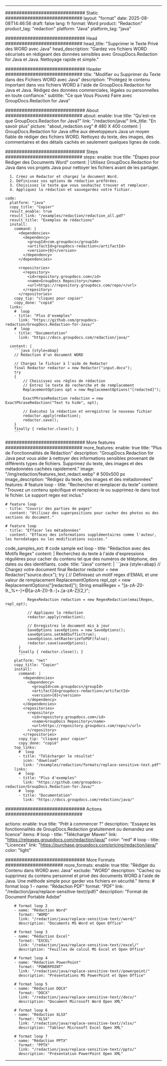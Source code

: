 
---
############################# Static ############################
layout: "format"
date:  2025-08-08T14:46:56
draft: false
lang: fr
format: Word
product: "Redaction"
product_tag: "redaction"
platform: "Java"
platform_tag: "java"

############################# Head ############################
head_title: "Supprimer le Texte Privé des WORD avec Java"
head_description: "Gardez vos fichiers WORD sécurisés en rédigeant des données sensibles avec GroupDocs.Redaction for Java et Java. Nettoyage rapide et simple."

############################# Header ############################
title: "Modifier ou Supprimer du Texte dans des Fichiers WORD avec Java" 
description: "Protégez le contenu important dans vos fichiers WORD à l'aide de GroupDocs.Redaction for Java et Java. Rédigez des données commerciales, légales ou personnelles en toute confiance."
subtitle: "Ce que Vous Pouvez Faire avec GroupDocs.Redaction for Java" 

############################# About ############################
about:
    enable: true
    title: "Qu'est-ce que GroupDocs.Redaction for Java?"
    link: "/redaction/java/"
    link_title: "En savoir plus"
    picture: "about_redaction.svg" # 480 X 400
    content: |
       GroupDocs.Redaction for Java offre aux développeurs Java un moyen fiable de rédiger des fichiers WORD. Nettoyez du texte, des images, des commentaires et des détails cachés en seulement quelques lignes de code.

############################# Steps ############################
steps:
    enable: true
    title: "Étapes pour Rédiger des Documents Word"
    content: |
      Utilisez GroupDocs.Redaction for Java dans vos projets Java pour nettoyer les fichiers avant de les partager.
      
      1. Créez un Redactor et chargez le document Word.
      2. Définissez vos options de rédaction préférées.
      3. Choisissez le texte que vous souhaitez trouver et remplacer.
      4. Appliquez la rédaction et sauvegardez votre fichier.
   
    code:
      platform: "java"
      copy_title: "Copier"
      result_enable: true
      result_link: "/examples/redaction/redaction_all.pdf"
      result_title: "Exemples de rédactions"
      install:
        command: |
          <dependencies>
            <dependency>
              <groupId>com.groupdocs</groupId>
              <artifactId>groupdocs-redaction</artifactId>
              <version>{0}</version>
            </dependency>
          </dependencies>

          <repositories>
            <repository>
              <id>repository.groupdocs.com</id>
              <name>GroupDocs Repository</name>
              <url>https://repository.groupdocs.com/repo/</url>
            </repository>
          </repositories>
        copy_tip: "cliquez pour copier"
        copy_done: "copié"
      links:
        #  loop
        - title: "Plus d'exemples"
          link: "https://github.com/groupdocs-redaction/GroupDocs.Redaction-for-Java/"
        #  loop
        - title: "Documentation"
          link: "https://docs.groupdocs.com/redaction/java/"
          
      content: |
        ```java {style=abap}
        // Rédaction d'un document WORD

        // Chargez le fichier à l'aide de Redactor
        final Redactor redactor = new Redactor("input.docx");
        try
        {
            // Choisissez vos règles de rédaction
            // Entrez le texte de recherche et de remplacement
            ReplacementOptions opt = new ReplacementOptions("[redacted]");
            
            ExactPhraseRedaction redaction = new ExactPhraseRedaction("Text to hide", opt);

            // Exécutez la rédaction et enregistrez le nouveau fichier
            redactor.apply(redaction);
            redactor.save();
        }
        finally { redactor.close(); }
        ```            


############################# More features ############################
more_features:
  enable: true
  title: "Plus de Fonctionnalités de Rédaction"
  description: "GroupDocs.Redaction for Java peut vous aider à nettoyer des informations sensibles provenant de différents types de fichiers. Supprimez du texte, des images et des métadonnées cachées rapidement."
  image: "/img/redaction/features_text_redact.webp" # 500x500 px
  image_description: "Rédigez du texte, des images et des métadonnées"
  features:
    # feature loop
    - title: "Rechercher et remplacer du texte"
      content: "Trouvez un contenu spécifique et remplacez-le ou supprimez-le dans tout le fichier. Le support regex est inclus."

    # feature loop
    - title: "Couvrir des parties de pages"
      content: "Utilisez des superpositions pour cacher des photos ou des sections du document."

    # feature loop
    - title: "Effacer les métadonnées"
      content: "Effacez des informations supplémentaires comme l'auteur, les horodatages ou les modifications suivies."
      
  code_samples_ext:
    # code sample ext loop
    - title: "Rédaction avec des Motifs Regex"
      content: |
        Recherchez du texte à l'aide d'expressions régulières pour cacher du contenu tel que des numéros de téléphone, des dates ou des identifiants.
      code:
        title: "Java"
        content: |
          ```java {style=abap}
          //  Chargez votre document
          final Redactor redactor = new Redactor("source.docx");
          try
          {
              // Définissez un motif regex d'EMAIL et une valeur de remplacement
              ReplacementOptions repl_opt = new ReplacementOptions("[redacted]");
              String emailRegex = "[a-zA-Z0-9._%+-]+@[a-zA-Z0-9.-]+\.[a-zA-Z]{2,}";

              RegexRedaction redaction = new RegexRedaction(emailRegex, repl_opt);
              
              // Appliquez la rédaction
              redactor.apply(redaction);

              // Enregistrez le document mis à jour
              SaveOptions saveOptions = new SaveOptions();
              saveOptions.setAddSuffix(true);
              saveOptions.setRasterizeToPDF(false);
              redactor.save(saveOptions);
          }
          finally { redactor.close(); }
          ```
        platform: "net"
        copy_title: "Copier"
        install:
          command: |
            <dependencies>
              <dependency>
                <groupId>com.groupdocs</groupId>
                <artifactId>groupdocs-redaction</artifactId>
                <version>{0}</version>
              </dependency>
            </dependencies>
            <repositories>
              <repository>
                <id>repository.groupdocs.com</id>
                <name>GroupDocs Repository</name>
                <url>https://repository.groupdocs.com/repo/</url>
              </repository>
            </repositories>
          copy_tip: "cliquez pour copier"
          copy_done: "copié"
        top_links:
          #  loop
          - title: "Télécharger le résultat"
            icon: "download"
            link: "/examples/redaction/formats/replace-sensitive-text.pdf"
        links:
          #  loop
          - title: "Plus d'exemples"
            link: "https://github.com/groupdocs-redaction/GroupDocs.Redaction-for-Java/"
          #  loop
          - title: "Documentation"
            link: "https://docs.groupdocs.com/redaction/java/"


############################# Actions ############################

actions:
  enable: true
  title: "Prêt à commencer ?"
  description: "Essayez les fonctionnalités de GroupDocs.Redaction gratuitement ou demandez une licence"
  items:
    #  loop
    - title: "Télécharger Maven"
      link: "https://releases.groupdocs.com/redaction/java/"
      color: "red"
        #  loop
    - title: "Licences"
      link: "https://purchase.groupdocs.com/pricing/redaction/java/"
      color: "light"


############################# More Formats #####################
more_formats:
    enable: true
    title: "Rédiger du Contenu dans WORD avec Java"
    exclude: "WORD"
    description: "Cachez ou supprimez du contenu personnel et privé des documents WORD à l'aide de Java. Une méthode simple pour garder vos fichiers en sécurité."
    items: 
        # format loop 1
        - name: "Rédaction PDF"
          format: "PDF"
          link: "/redaction/java/replace-sensitive-text//pdf/"
          description: "Format de Document Portable Adobe"

        # format loop 2
        - name: "Rédaction Word"
          format: "WORD"
          link: "/redaction/java/replace-sensitive-text//word/"
          description: "Documents MS Word et Open Office"
          
        # format loop 3
        - name: "Rédaction Excel"
          format: "EXCEL"
          link: "/redaction/java/replace-sensitive-text//excel/"
          description: "Feuilles de calcul MS Excel et Open Office"

        # format loop 4
        - name: "Rédaction PowerPoint"
          format: "POWERPOINT"
          link: "/redaction/java/replace-sensitive-text//powerpoint/"
          description: "Présentations MS PowerPoint et Open Office"

        # format loop 5
        - name: "Rédaction DOCX"
          format: "DOCX"
          link: "/redaction/java/replace-sensitive-text//docx/"
          description: "Document Microsoft Word Open XML"
          
        # format loop 6
        - name: "Rédaction XLSX"
          format: "XLSX"
          link: "/redaction/java/replace-sensitive-text//xlsx/"
          description: "Tableur Microsoft Excel Open XML"
          
        # format loop 7
        - name: "Rédaction PPTX"
          format: "PPTX"
          link: "/redaction/java/replace-sensitive-text//pptx/"
          description: "Présentation PowerPoint Open XML"


---